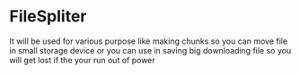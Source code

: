 # FileSpliter
It will be used for various purpose like making chunks so you can move file in small storage device or you can use in saving big downloading file so you will get lost if the your run out of power
